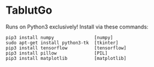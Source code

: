 # TablutGo
Runs on Python3 exclusively!
Install via these commands:

    pip3 install numpy               [numpy]
    sudo apt-get install python3-tk  [tkinter]
    pip3 install tensorflow          [tensorflow]
    pip3 install pillow              [PIL]
    pip3 install matplotlib          [matplotlib]
